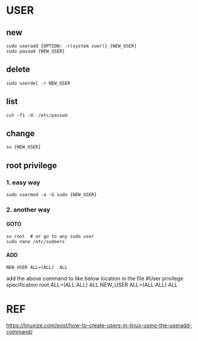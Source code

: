 # USER

## new
    sudo useradd {OPTION: -r(system suer)} {NEW_USER}
    sudo passwd {NEW_USER}
    
## delete
    sudo userdel -r NEW_USER

## list
    cut -f1 -d: /etc/passwd

## change
    su {NEW_USER}

## root privilege
### 1. easy way
    sudo usermod -a -G sudo {NEW_USER}

### 2. another way
#### GOTO
    su root  # or go to any sudo user
    sudo nano /etc/sudoers
#### ADD
    NEW_USER ALL=(ALL)  ALL

add the above command to like below location in the file
#User privilege specification
root     ALL=(ALL:ALL) ALL
NEW_USER ALL=(ALL:ALL) ALL

# REF
https://linuxize.com/post/how-to-create-users-in-linux-using-the-useradd-command/
